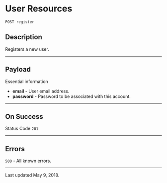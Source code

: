 # User Resources

    POST register
    
## Description
Registers a new user.

***

## Payload

Essential information 

- **email** - User email address.
- **password** - Password to be associated with this account.

***

## On Success

Status Code `201`

***

## Errors

`500` - All known errors.

***

Last updated May 9, 2018.
